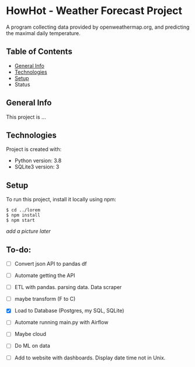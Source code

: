 # HowHot - Weather Forecast Project
A program collecting data provided by openweathermap.org, and predicting the maximal daily temperature.

## Table of Contents
* [General Info](#general-info)
* [Technologies](#technologies)
* [Setup](#setup)
* Status

## General Info
This project is ...

## Technologies
Project is created with:
* Python version: 3.8
* SQLite3 version: 3

## Setup
To run this project, install it locally using npm:

```
$ cd ../lorem
$ npm install
$ npm start
```
*add a picture later*

## To-do:
- [ ] Convert json API to pandas df
- [ ] Automate getting the API
- [ ] ETL with pandas. parsing data. Data scraper
- [ ] maybe transform (F to C)
- [x] Load to Database (Postgres, my SQL, SQLite)
- [ ] Automate running main.py with Airflow
- [ ] Maybe cloud
- [ ] Do ML on data
- [ ] Add to website with dashboards. Display date time not in Unix.


